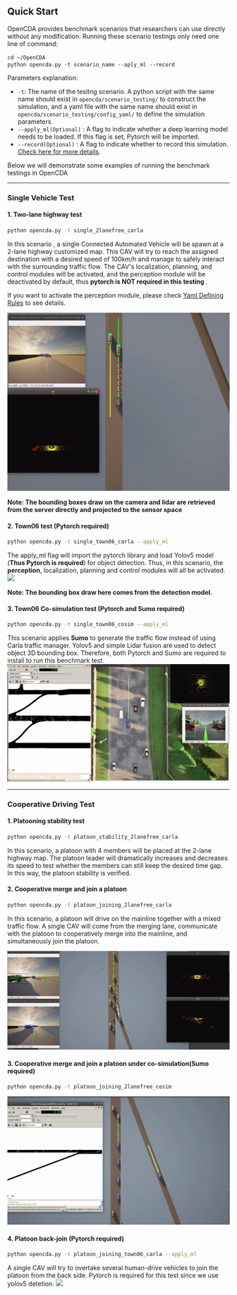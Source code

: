 ## Quick Start 

OpenCDA provides benchmark scenarios that researchers can use directly without any modification. Running these 
scenario testings only need one line of command:
```she
cd ~/OpenCDA
python opencda.py -t scenario_name --aply_ml --record
```
Parameters explanation:
* `-t`: The name of the tesitng scenario. A python script with the same name should exist in
`opencda/scenario_testing/` to construct the simulation, and a yaml file with the same name should exist in 
`opencda/scenario_testing/config_yaml/` to define the simulation parameters.
* `--apply_ml(Optional)` : A flag to indicate whether a deep learning model needs to be loaded. If this flag is 
set, Pytorch will be imported.
* `--record(Optional)` : A flag to indicate whether to record this simulation. [Check here for more details](https://carla.readthedocs.io/en/latest/adv_recorder/).

Below we will demonstrate some examples of running the benchmark testings in OpenCDA

---
### Single Vehicle Test
####  1. Two-lane highway test
```sh
python opencda.py -t single_2lanefree_carla
```
In this scenario , a single Connected Automated Vehicle will be spawn at a 2-lane highway customized map.  This
CAV will try to reach the assigned destination with a desired speed of 100km/h and manage to safely interact
with the surrounding traffic flow. The CAV's localization, planning, and control modules will be activated, and the perception module will be deactivated
by default, thus <strong> pytorch is NOT required in this testing </strong>. <br>

If you want to activate the perception module, please check [Yaml Defining Rules](yaml_define.md) to see details.

![](images/single_2lanefree_carla.gif)

<strong>Note: The bounding boxes draw on the camera and lidar are retrieved from the server directly and 
 projected to the sensor space</strong>

#### 2. Town06 test (Pytorch required)
```sh
python opencda.py -t single_town06_carla --apply_ml
```
The apply_ml flag will import the pytorch library and load Yolov5 model (<strong>Thus Pytorch is required</strong>) for object detection. Thus, in this
scenario, the <strong>perception</strong>, localization, planning and control modules will all be activated.
![](images/single_town06_carla_2.gif)

<strong>Note: The bounding box draw here comes from the detection model.</strong>

#### 3. Town06 Co-simulation test (Pytorch and Sumo required)
```sh
python opencda.py -t single_town06_cosim --apply_ml
```
This scenario applies <strong>Sumo</strong> to generate the traffic flow instead of using Carla traffic manager.
Yolov5 and simple Lidar fusion are used to detect object 3D bounding box. Therefore, both
Pytorch and Sumo are required to install to run this benchmark test.
![](images/town06_cosim.gif)

---
### Cooperative Driving Test
#### 1. Platooning stability test
```sh
python opencda.py -t platoon_stability_2lanefree_carla
```
In this scenario, a platoon with 4 members will be placed at the 2-lane highway map. The platoon leader will dramatically increases
and decreases its speed to test whether the members can still keep the desired time gap. In this way, the platoon
stability is verified.

#### 2. Cooperative merge and join a platoon
```sh
python opencda.py -t platoon_joining_2lanefree_carla
```
In this scenario, a platoon will drive on the mainline together with a mixed traffic flow. A single CAV will come from the 
merging lane, communicate with the platoon to cooperatively merge into the mainline, and simultaneously join the platoon.

![](images/platoon_joining_2lanefree.gif)

#### 3. Cooperative merge and join a platoon under co-simulation(Sumo required)
```sh
python opencda.py -t platoon_joining_2lanefree_cosim
```
![](images/platoon_joining_cosim.gif)

#### 4. Platoon back-join (Pytorch required)
```sh
python opencda.py -t platoon_joining_town06_carla --apply_ml
```
A single CAV will try to overtake several human-drive vehicles to join the platoon from the back side.
Pytorch is required for this test since we use yolov5 detetion.
![](images/platoon_joining_town06.gif)